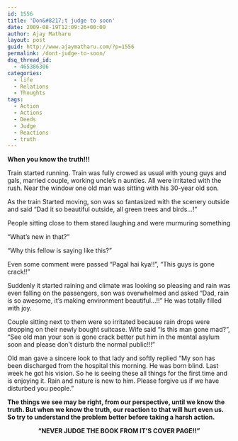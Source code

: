```yaml
---
id: 1556
title: 'Don&#8217;t judge to soon'
date: 2009-08-19T12:09:26+00:00
author: Ajay Matharu
layout: post
guid: http://www.ajaymatharu.com/?p=1556
permalink: /dont-judge-to-soon/
dsq_thread_id:
  - 465386306
categories:
  - life
  - Relations
  - Thoughts
tags:
  - Action
  - Actions
  - Deeds
  - Judge
  - Reactions
  - truth
---
```

**When you know the truth!!!**

Train started running. Train was fully crowed as usual with young guys and gals, married couple, working uncle&#8217;s n aunties. All were irritated with the rush. Near the window one old man was sitting with his 30-year old son.

As the train Started moving, son was so fantasized with the scenery outside and said &#8220;Dad it so beautiful outside, all green trees and birds&#8230;!&#8221;

People sitting close to them stared laughing and were murmuring something

&#8220;What&#8217;s new in that?&#8221;

&#8220;Why this fellow is saying like this?&#8221;

Even some comment were passed &#8220;Pagal hai kya!!&#8221;, &#8220;This guys is gone crack!!&#8221;

Suddenly it started raining and climate was looking so pleasing and rain was even falling on the passengers, son was overwhelmed and asked &#8220;Dad, rain is so awesome, it&#8217;s making environment beautiful&#8230;!!&#8221; He was totally filled with joy.

Couple sitting next to them were so irritated because rain drops were dropping on their newly bought suitcase. Wife said &#8220;Is this man gone mad?&#8221;, &#8220;See old man your son is gone crack better put him in the mental asylum soon and please don&#8217;t disturb the normal public!!!&#8221;

Old man gave a sincere look to that lady and softly replied &#8220;My son has been discharged from the hospital this morning. He was born blind. Last week he got his vision. So he is seeing these all things for the first time and is enjoying it. Rain and nature is new to him. Please forgive us if we have disturbed you people.&#8221;

**The things we see may be right, from our perspective, until we know the truth. But when we know the truth, our reaction to that will hurt even us. So try to understand the problem better before taking a harsh action.**

<p align="center">
  <strong>&#8220;NEVER JUDGE THE BOOK FROM IT&#8217;S COVER PAGE!!&#8221;</strong>
</p>